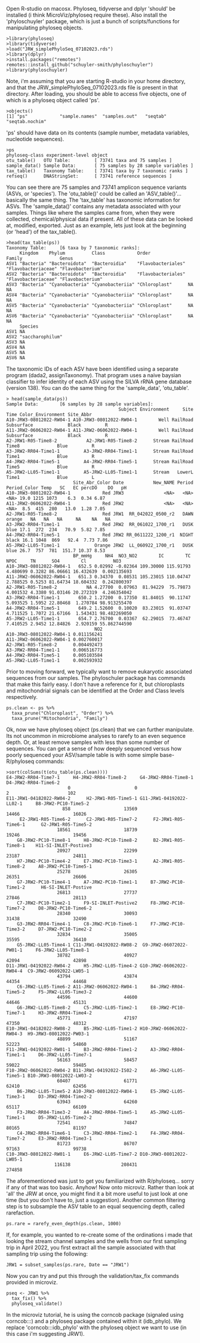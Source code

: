Open R-studio on macosx. Phyloseq, tidyverse and dplyr 'should' be installed (i think MicroViz/phyloseq require these).
Also install the 'phyloschuyler' package, which is just a bunch of scripts/functions for manipulating phyloseq objects.
```
>library(phyloseq)
>library(tidyverse)
>load("JRW_simplePhyloSeq_07102023.rds")
>library(dplyr)
>install.packages("remotes")
remotes::install_github("schuyler-smith/phyloschuyler")
>library(phyloschuyler)
```
Note, i'm assuming that you are starting R-studio in your home directory, and that the JRW_simplePhyloSeq_07102023.rds file is present in that directory. 
After loading, you should be able to access five objects, one of which is a phyloseq object called 'ps'.
```
>objects()
[1] "ps"            "sample.names"  "samples.out"   "seqtab"        "seqtab.nochim"
```
'ps' should have data on its contents (sample number, metadata variables, nucleotide sequences).
```
>ps
phyloseq-class experiment-level object
otu_table()   OTU Table:         [ 73741 taxa and 75 samples ]
sample_data() Sample Data:       [ 75 samples by 28 sample variables ]
tax_table()   Taxonomy Table:    [ 73741 taxa by 7 taxonomic ranks ]
refseq()      DNAStringSet:      [ 73741 reference sequences ]
```
You can see there are 75 samples and 73741 amplicon sequence variants (ASVs, or 'species'). 
The 'otu_table()' could be called an 'ASV_table()'... basically the same thing. 
The 'tax_table' has taxonomic information for ASVs.
The 'sample_data()' contains any metadata associated with your samples. Things like where the samples came from, when they were collected, 
chemical/physical data if present.
All of these data can be looked at, modified, exported. 
Just as an example, lets just look at the beginning (or 'head') of the tax_table().
```
>head(tax_table(ps))
Taxonomy Table:     [6 taxa by 7 taxonomic ranks]:
     Kingdom    Phylum          Class            Order              Family              Genus           
ASV1 "Bacteria" "Bacteroidota"  "Bacteroidia"    "Flavobacteriales" "Flavobacteriaceae" "Flavobacterium"
ASV2 "Bacteria" "Bacteroidota"  "Bacteroidia"    "Flavobacteriales" "Flavobacteriaceae" "Flavobacterium"
ASV3 "Bacteria" "Cyanobacteria" "Cyanobacteriia" "Chloroplast"      NA                  NA              
ASV4 "Bacteria" "Cyanobacteria" "Cyanobacteriia" "Chloroplast"      NA                  NA              
ASV5 "Bacteria" "Cyanobacteria" "Cyanobacteriia" "Chloroplast"      NA                  NA              
ASV6 "Bacteria" "Cyanobacteria" "Cyanobacteriia" "Chloroplast"      NA                  NA              
     Species         
ASV1 NA              
ASV2 "saccharophilum"
ASV3 NA              
ASV4 NA              
ASV5 NA              
ASV6 NA
```
The taxonomic IDs of each ASV have been identified using a separate program (dada2, assignTaxonomy). That program 
uses a naive baysian classifier to infer identity of each ASV using the SILVA rRNA gene database (version 138).
You can do the same thing for the 'sample_data', 'otu_table'.
```
> head(sample_data(ps))
Sample Data:        [6 samples by 28 sample variables]:
                                          Subject Environment     Site       Time Color_Environment Site_Abbr
A10-JRW3-08012022-RW04-1 A10-JRW3-08012022-RW04-1        Well RailRoad Subsurface             Black         R
A11-JRW2-06062022-RW04-1 A11-JRW2-06062022-RW04-1        Well RailRoad Subsurface             Black         R
A2-JRW1-R05-Time8-2           A2-JRW1-R05-Time8-2      Stream RailRoad      Time8              Blue         R
A3-JRW2-RR04-Time1-1         A3-JRW2-RR04-Time1-1      Stream RailRoad      Time1              Blue         R
A4-JRW2-RR04-Time5-1         A4-JRW2-RR04-Time5-1      Stream RailRoad      Time5              Blue         R
A5-JRW2-LL05-Time1-1         A5-JRW2-LL05-Time1-1      Stream   LowerL      Time1              Blue         L
                         Site_Abr_Color Date           New_NAME Period Period_Color Temp   SC   EC percDO    DO   pH
A10-JRW3-08012022-RW04-1            Red JRW3               <NA>   <NA>         <NA> 19.0 1215 1073    6.3  0.34 6.87
A11-JRW2-06062022-RW04-1            Red JRW2               <NA>   <NA>         <NA>  8.5  415  280   13.0  1.28 7.05
A2-JRW1-R05-Time8-2                 Red JRW1  RR_042022_0500_r2   DAWN       orange   NA   NA   NA     NA    NA   NA
A3-JRW2-RR04-Time1-1                Red JRW2  RR_061022_1700_r1   DUSK         blue 17.1  272  234   70.9  5.82 7.85
A4-JRW2-RR04-Time5-1                Red JRW2 RR_0611222_1200_r1  NIGHT        black 16.1 1048  869   92.4  7.73 7.86
A5-JRW2-LL05-Time1-1             Orange JRW2  LL_060922_1700_r1   DUSK         blue 26.7  757  781  151.7 10.37 8.53
                         BP_mmHg     NH4  NO3_NO2        IC        TC     NPOC     TN      SO4        Cl          NO3
A10-JRW3-08012022-RW04-1   652.5 0.02992 -0.02364 109.30000 115.91793 4.480699 0.3282 86.06661 16.432639  0.002135693
A11-JRW2-06062022-RW04-1   651.3 0.34370  0.08531 105.23015 110.04747 2.788525 0.5253 81.64734 18.604332  0.242800397
A2-JRW1-R05-Time8-2           NA 4.27700  0.07963  81.94229  75.79873 4.001532 4.3380 91.03146 20.272319  4.246354042
A3-JRW2-RR04-Time1-1       650.2 1.27200  0.17350  81.84015  90.11747 5.093525 1.5952 22.80468  1.270784 98.913255470
A4-JRW2-RR04-Time5-1       649.2 1.52600  0.10020  83.23015  91.03747 4.711525 1.7072 21.67166  1.543431 98.482269050
A5-JRW2-LL05-Time1-1       654.7 2.76700  0.03367  62.29015  73.46747 7.410525 2.9452 12.84826  2.920159 55.862744590
                                 NO2
A10-JRW3-08012022-RW04-1 0.011156241
A11-JRW2-06062022-RW04-1 0.002760017
A2-JRW1-R05-Time8-2      0.004492473
A3-JRW2-RR04-Time1-1     0.006516773
A4-JRW2-RR04-Time5-1     0.005103584
A5-JRW2-LL05-Time1-1     0.002593932
```
Prior to moving forward, we typically want to remove eukaryotic associated sequences from our samples.
The phyloschuler package has commands that make this fairly easy. 
I don't have a reference for it, but chloroplasts and mitochondrial signals can be identified at the Order and Class levels
respectively. 
```
ps.clean <- ps %>%
  taxa_prune("Chloroplast", "Order") %>%
  taxa_prune("Mitochondria", "Family")
```
Ok, now we have phyloseq object (ps.clean) that we can further manipulate. Its not uncommon in microbiome 
analyses to rarefy to an even sequence depth. Or, at least remove samples with less than some number of sequences.
You can get a sense of how deeply sequenced versus how poorly sequenced your ASV/sample table is with some simple base-R/phyloseq commands:
```
>sort(colSums(t(otu_table(ps.clean))))
E4-JRW2-RR04-Time7-1     H4-JRW2-RR04-Time8-2     G4-JRW2-RR04-Time8-1     D4-JRW2-RR04-Time6-2 
                       0                        0                        2                      102 
E11-JRW1-04182022-RW04-2      H2-JRW1-R05-Time5-1 G11-JRW1-04192022-LL02-1     B8-JRW2-PC10-Time5-2 
                     858                    13569                    14466                    16026 
     E2-JRW1-R05-Time6-2      C2-JRW1-R05-Time7-2      F2-JRW1-R05-Time6-1      G2-JRW1-R05-Time5-2 
                   18561                    18739                    19246                    19456 
    G8-JRW2-PC10-Time8-1     H8-JRW2-PC10-Time8-2      B2-JRW1-R05-Time8-1    H11-SI-INLET-Postive3 
                   20927                    22299                    23187                    24811 
    H7-JRW2-PC10-Time4-2     E7-JRW2-PC10-Time3-1      A2-JRW1-R05-Time8-2     A8-JRW2-PC10-Time5-1 
                   25278                    26305                    26351                    26606 
    G7-JRW2-PC10-Time4-1     A7-JRW2-PC10-Time1-1     B7-JRW2-PC10-Time1-2      H6-SI-INLET-Postive 
                   26813                    27737                    27846                    28113 
    C7-JRW2-PC10-Time2-1     F9-SI-INLET-Postive2     F8-JRW2-PC10-Time7-2     D8-JRW2-PC10-Time6-2 
                   28340                    30093                    31438                    32490 
    G3-JRW2-RR04-Time4-1     C8-JRW2-PC10-Time6-1     F7-JRW2-PC10-Time3-2     D7-JRW2-PC10-Time2-2 
                   32834                    35005                    35595                    36410 
    G5-JRW2-LL05-Time4-1 C11-JRW1-04192022-RW08-2  G9-JRW2-06072022-PW01-1     F6-JRW2-LL05-Time8-1 
                   38782                    40927                    42094                    42898 
D11-JRW1-04192022-RW04-2     H5-JRW2-LL05-Time4-2 G10-JRW2-06062022-RW04-4  C9-JRW2-06092022-LW05-1 
                   43794                    43874                    44354                    44468 
    C6-JRW2-LL05-Time6-2 A11-JRW2-06062022-RW04-1     B4-JRW2-RR04-Time5-2     F5-JRW2-LL05-Time3-2 
                   44596                    44600                    44646                    45131 
    G6-JRW2-LL05-Time8-2     C5-JRW2-LL05-Time2-1     E8-JRW2-PC10-Time7-1     H3-JRW2-RR04-Time4-2 
                   45771                    47197                    47350                    48312 
E10-JRW1-04182022-RW08-2     B5-JRW2-LL05-Time1-2 H10-JRW2-06062022-RW04-3  H9-JRW3-08012022-PW03-1 
                   48899                    51167                    52223                    54860 
F11-JRW1-04192022-RW01-1     B3-JRW2-RR04-Time1-2     A3-JRW2-RR04-Time1-1     D6-JRW2-LL05-Time7-1 
                   56163                    58457                    59022                    59485 
F10-JRW2-06062022-RW04-2 B11-JRW1-04192022-IS02-2     A6-JRW2-LL05-Time5-1 B10-JRW3-08012022-LW03-2 
                   60407                    61771                    62410                    62456 
    B6-JRW2-LL05-Time5-2 A10-JRW3-08012022-RW04-1     E5-JRW2-LL05-Time3-1     D3-JRW2-RR04-Time2-2 
                   63943                    64260                    65117                    66109 
    F3-JRW2-RR04-Time3-2     A4-JRW2-RR04-Time5-1     A5-JRW2-LL05-Time1-1     D5-JRW2-LL05-Time2-2 
                   72541                    74847                    80165                    81197 
    C4-JRW2-RR04-Time6-1     C3-JRW2-RR04-Time2-1     F4-JRW2-RR04-Time7-2     E3-JRW2-RR04-Time3-1 
                   81723                    86707                    97163                    99738 
C10-JRW3-08012022-RW01-1     E6-JRW2-LL05-Time7-2 D10-JRW3-08012022-LW05-1 
                  116138                   208431                   274858
```
The aforementioned was just to get you familiarized with R/phyloseq... sorry if any of that was too basic.
Anyhow! Now onto microviz. 
Rather than look at 'all' the JRW at once, you might find it a bit more useful to just look at one time (but you don't have to, just a suggestion).
Another common filtering step is to subsample the ASV table to an equal sequencing depth, called rarefaction.
```
ps.rare = rarefy_even_depth(ps.clean, 1000)
```
If, for example, you wanted to re-create some of the ordinations i made that looking the stream channel samples and the wells from our
first sampling trip in April 2022, you first extract all the sample associated with that sampling trip using the following:
```
JRW1 = subset_samples(ps.rare, Date == "JRW1")
```
Now you can try and put this through the validation/tax_fix commands provided in microviz.

```
pseq <- JRW1 %>%
  tax_fix() %>%
  phyloseq_validate()
```
In the microviz tutorial, he is using the corncob package (signaled using corncob:::) and a phyloseq package contained within it (idb_phylo). 
We replace 'corncob:::idb_phylo' with the phyloseq object we want to use (in this case i'm suggesting JRW1). 
